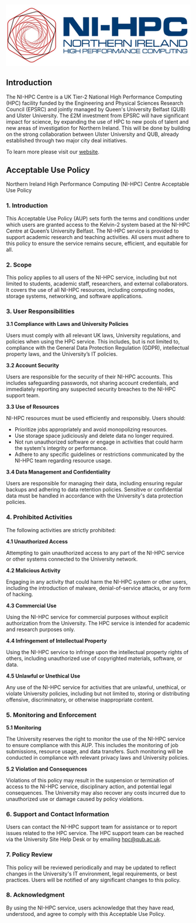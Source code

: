 ![NI-HPC LOGO](assets/banner.jfif)

## Introduction

The NI-HPC Centre is a UK Tier-2 National High Performance Computing (HPC) facility funded by the Engineering and Physical Sciences Research Council (EPSRC) and jointly managed by Queen's University Belfast (QUB) and  Ulster University. The £2M investment from EPSRC will have significant impact for science, by expanding the use of HPC to new pools of talent and new areas of investigation for Northern Ireland. This will be done by building on the strong collaboration between Ulster University and QUB, already established through two major city deal initiatives.

To learn more please visit our [website](https://www.ni-hpc.ac.uk/).

## Acceptable Use Policy

Northern Ireland High Performance Computing (NI-HPC) Centre Acceptable Use Policy

### **1. Introduction**

This Acceptable Use Policy (AUP) sets forth the terms and conditions under which users are granted access to the Kelvin-2 system based at the NI-HPC Centre at Queen’s University Belfast. The NI-HPC service is provided to support academic research and teaching activities. All users must adhere to this policy to ensure the service remains secure, efficient, and equitable for all. 

### **2. Scope** 

This policy applies to all users of the NI-HPC service, including but not limited to students, academic staff, researchers, and external collaborators. It covers the use of all NI-HPC resources, including computing nodes, storage systems, networking, and software applications. 

### **3. User Responsibilities**

**3.1 Compliance with Laws and University Policies**

Users must comply with all relevant UK laws, University regulations, and policies when using the HPC service. This includes, but is not limited to, compliance with the General Data Protection Regulation (GDPR), intellectual property laws, and the University’s IT policies.

**3.2 Account Security**

Users are responsible for the security of their NI-HPC accounts. This includes safeguarding passwords, not sharing account credentials, and immediately reporting any suspected security breaches to the NI-HPC support team. 

**3.3 Use of Resources**

NI-HPC resources must be used efficiently and responsibly. Users should:

* Prioritize jobs appropriately and avoid monopolizing resources.
* Use storage space judiciously and delete data no longer required.
* Not run unauthorized software or engage in activities that could harm the system's integrity or performance.
* Adhere to any specific guidelines or restrictions communicated by the NI-HPC team regarding resource usage.

**3.4 Data Management and Confidentiality**

Users are responsible for managing their data, including ensuring regular backups and adhering to data retention policies. Sensitive or confidential data must be handled in accordance with the University's data protection policies. 

### **4. Prohibited Activities** 

The following activities are strictly prohibited: 

**4.1 Unauthorized Access** 

Attempting to gain unauthorized access to any part of the NI-HPC service or other systems connected to the University network. 

**4.2 Malicious Activity** 

Engaging in any activity that could harm the NI-HPC system or other users, including the introduction of malware, denial-of-service attacks, or any form of hacking. 

**4.3 Commercial Use** 

Using the NI-HPC service for commercial purposes without explicit authorization from the University. The HPC service is intended for academic and research purposes only. 

**4.4 Infringement of Intellectual Property** 

Using the NI-HPC service to infringe upon the intellectual property rights of others, including unauthorized use of copyrighted materials, software, or data. 

**4.5 Unlawful or Unethical Use** 

Any use of the NI-HPC service for activities that are unlawful, unethical, or violate University policies, including but not limited to, storing or distributing offensive, discriminatory, or otherwise inappropriate content. 

### **5. Monitoring and Enforcement** 

**5.1 Monitoring** 

The University reserves the right to monitor the use of the NI-HPC service to ensure compliance with this AUP. This includes the monitoring of job submissions, resource usage, and data transfers. Such monitoring will be conducted in compliance with relevant privacy laws and University policies. 

**5.2 Violation and Consequences** 

Violations of this policy may result in the suspension or termination of access to the NI-HPC service, disciplinary action, and potential legal consequences. The University may also recover any costs incurred due to unauthorized use or damage caused by policy violations. 

### **6. Support and Contact Information** 

Users can contact the NI-HPC support team for assistance or to report issues related to the HPC service. The HPC support team can be reached via the University Site Help Desk or by emailing hpc@qub.ac.uk. 

### **7. Policy Review** 

This policy will be reviewed periodically and may be updated to reflect changes in the University's IT environment, legal requirements, or best practices. Users will be notified of any significant changes to this policy. 

### **8. Acknowledgment** 

By using the NI-HPC service, users acknowledge that they have read, understood, and agree to comply with this Acceptable Use Policy. 
